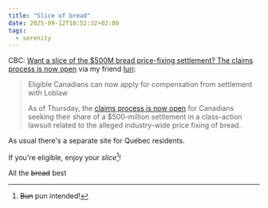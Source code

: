 ```yaml
---
title: "Slice of bread"
date: 2025-09-12T18:52:32+02:00
tags:
  - serenity
---
```


CBC: [Want a slice of the $500M bread price-fixing settlement? The claims
process is now
open](https://www.cbc.ca/news/canada/bread-fixing-website-1.7631445) via my
friend [Iuri](https://blog.iuri.rs/):

> Eligible Canadians can now apply for compensation from settlement with Loblaw
>
> As of Thursday, the [claims process is now
> open](https://canadianbreadsettlement.ca/) for Canadians seeking their share
> of a $500-million settlement in a class-action lawsuit related to the alleged
> industry-wide price fixing of bread.

As usual there's a separate site for Québec residents.

If you're eligible, enjoy your _slice_[^1]!

All the ~~bread~~ best

[^1]: ~~Bun~~ pun intended!
